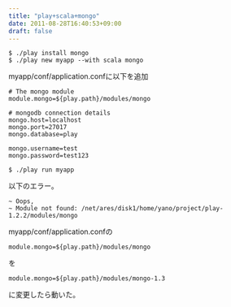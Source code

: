 ```yaml
---
title: "play+scala+mongo"
date: 2011-08-28T16:40:53+09:00
draft: false
---
```

```
$ ./play install mongo
$ ./play new myapp --with scala mongo
```
myapp/conf/application.confに以下を追加
```
# The mongo module
module.mongo=${play.path}/modules/mongo

# mongodb connection details
mongo.host=localhost
mongo.port=27017
mongo.database=play

mongo.username=test
mongo.password=test123
```

```
$ ./play run myapp 
```
以下のエラー。
```
~ Oops,
~ Module not found: /net/ares/disk1/home/yano/project/play-1.2.2/modules/mongo
```
myapp/conf/application.confの
```
module.mongo=${play.path}/modules/mongo
```
を
```
module.mongo=${play.path}/modules/mongo-1.3
```
に変更したら動いた。

